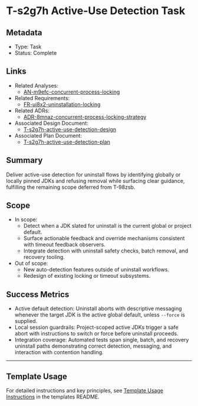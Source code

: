 # T-s2g7h Active-Use Detection Task

## Metadata

- Type: Task
- Status: Complete
  <!-- Draft: Under discussion | In Progress: Actively working | Complete: Code complete | Cancelled: Work intentionally halted -->

## Links

- Related Analyses:
  - [AN-m9efc-concurrent-process-locking](../../analysis/AN-m9efc-concurrent-process-locking.md)
- Related Requirements:
  - [FR-ui8x2-uninstallation-locking](../../requirements/FR-ui8x2-uninstallation-locking.md)
- Related ADRs:
  - [ADR-8mnaz-concurrent-process-locking-strategy](../../adr/ADR-8mnaz-concurrent-process-locking-strategy.md)
- Associated Design Document:
  - [T-s2g7h-active-use-detection-design](./design.md)
- Associated Plan Document:
  - [T-s2g7h-active-use-detection-plan](./plan.md)

## Summary

Deliver active-use detection for uninstall flows by identifying globally or locally pinned JDKs and refusing removal while surfacing clear guidance, fulfilling the remaining scope deferred from T-98zsb.

## Scope

- In scope:
  - Detect when a JDK slated for uninstall is the current global or project default.
  - Surface actionable feedback and override mechanisms consistent with timeout feedback observers.
  - Integrate detection with uninstall safety checks, batch removal, and recovery tooling.
- Out of scope:
  - New auto-detection features outside of uninstall workflows.
  - Redesign of existing locking or timeout subsystems.

## Success Metrics

- Active default detection: Uninstall aborts with descriptive messaging whenever the target JDK is the active global default, unless `--force` is supplied.
- Local session guardrails: Project-scoped active JDKs trigger a safe abort with instructions to switch or force before uninstall proceeds.
- Integration coverage: Automated tests span single, batch, and recovery uninstall paths demonstrating correct detection, messaging, and interaction with contention handling.

---

## Template Usage

For detailed instructions and key principles, see [Template Usage Instructions](../../templates/README.md#task-template-taskmd) in the templates README.
